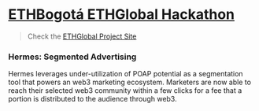 # [ETHBogotá ETHGlobal Hackathon](https://ethglobal.com/events/ethbogota)

> Check the [ETHGlobal Project Site](https://ethglobal.com/showcase/hermes-segmented-advertising-9byuo)

### Hermes: Segmented Advertising

Hermes leverages under-utilization of POAP potential as a segmentation tool that powers an web3 marketing ecosystem. Marketers are now able to reach their selected web3 community within a few clicks for a fee that a portion is distributed to the audience through web3.
